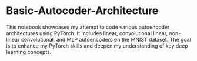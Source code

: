 # Basic-Autocoder-Architecture
This notebook showcases my attempt to code various autoencoder architectures using PyTorch. It includes linear, convolutional linear, non-linear convolutional, and MLP autoencoders on the MNIST dataset. The goal is to enhance my PyTorch skills and deepen my understanding of key deep learning concepts.
